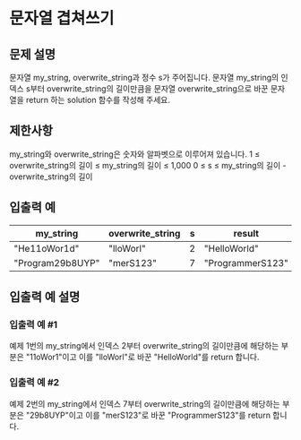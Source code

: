 # 문자열 겹쳐쓰기


## 문제 설명
문자열 my_string, overwrite_string과 정수 s가 주어집니다. 문자열 my_string의 인덱스 s부터 overwrite_string의 길이만큼을 문자열 overwrite_string으로 바꾼 문자열을 return 하는 solution 함수를 작성해 주세요.

## 제한사항
my_string와 overwrite_string은 숫자와 알파벳으로 이루어져 있습니다.
1 ≤ overwrite_string의 길이 ≤ my_string의 길이 ≤ 1,000
0 ≤ s ≤ my_string의 길이 - overwrite_string의 길이

## 입출력 예
|my_string|overwrite_string|s|result
|---|---|---|---|
|"He11oWor1d"|"lloWorl"|2|"HelloWorld"|
|"Program29b8UYP"|"merS123"|7|"ProgrammerS123"|

## 입출력 예 설명

### 입출력 예 #1
예제 1번의 my_string에서 인덱스 2부터 overwrite_string의 길이만큼에 해당하는 부분은 "11oWor1"이고 이를 "lloWorl"로 바꾼 "HelloWorld"를 return 합니다.

### 입출력 예 #2
예제 2번의 my_string에서 인덱스 7부터 overwrite_string의 길이만큼에 해당하는 부분은 "29b8UYP"이고 이를 "merS123"로 바꾼 "ProgrammerS123"를 return 합니다.
